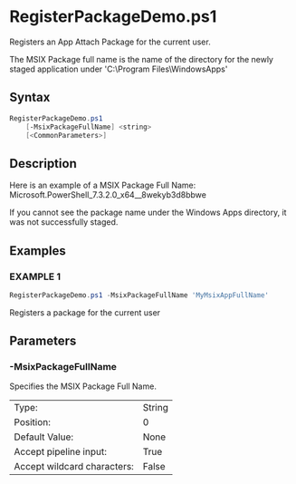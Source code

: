 # RegisterPackageDemo.ps1

Registers an App Attach Package for the current user.

The MSIX Package full name is the name of the directory for the newly staged application under 'C:\Program Files\WindowsApps'

## Syntax

```PowerShell
RegisterPackageDemo.ps1
    [-MsixPackageFullName] <string>
    [<CommonParameters>]
```

## Description

Here is an example of a MSIX Package Full Name: Microsoft.PowerShell_7.3.2.0_x64__8wekyb3d8bbwe

If you cannot see the package name under the Windows Apps directory, it was not successfully staged.

## Examples

### EXAMPLE 1

```PowerShell
RegisterPackageDemo.ps1 -MsixPackageFullName 'MyMsixAppFullName'
```

Registers a package for the current user

## Parameters

### -MsixPackageFullName

Specifies the MSIX Package Full Name.

|  | |
|---|---|
| Type:    | String |
| Position: | 0 |
| Default Value: | None |
| Accept pipeline input: | True |
| Accept wildcard characters: | False |
